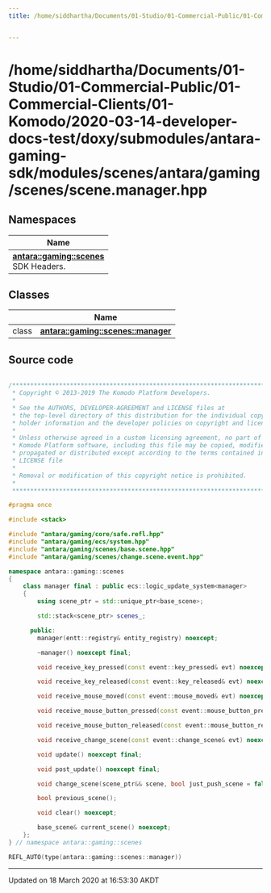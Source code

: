 ```yaml
---
title: /home/siddhartha/Documents/01-Studio/01-Commercial-Public/01-Commercial-Clients/01-Komodo/2020-03-14-developer-docs-test/doxy/submodules/antara-gaming-sdk/modules/scenes/antara/gaming/scenes/scene.manager.hpp


---
```


# /home/siddhartha/Documents/01-Studio/01-Commercial-Public/01-Commercial-Clients/01-Komodo/2020-03-14-developer-docs-test/doxy/submodules/antara-gaming-sdk/modules/scenes/antara/gaming/scenes/scene.manager.hpp







## Namespaces

| Name           |
| -------------- |
| **[antara::gaming::scenes](Namespaces/namespaceantara_1_1gaming_1_1scenes.md)** <br>SDK Headers.  |

## Classes

|                | Name           |
| -------------- | -------------- |
| class | **[antara::gaming::scenes::manager](Classes/classantara_1_1gaming_1_1scenes_1_1manager.md)**  |













## Source code

```cpp

/******************************************************************************
 * Copyright © 2013-2019 The Komodo Platform Developers.                      *
 *                                                                            *
 * See the AUTHORS, DEVELOPER-AGREEMENT and LICENSE files at                  *
 * the top-level directory of this distribution for the individual copyright  *
 * holder information and the developer policies on copyright and licensing.  *
 *                                                                            *
 * Unless otherwise agreed in a custom licensing agreement, no part of the    *
 * Komodo Platform software, including this file may be copied, modified,     *
 * propagated or distributed except according to the terms contained in the   *
 * LICENSE file                                                               *
 *                                                                            *
 * Removal or modification of this copyright notice is prohibited.            *
 *                                                                            *
 ******************************************************************************/

#pragma once

#include <stack> 

#include "antara/gaming/core/safe.refl.hpp"            
#include "antara/gaming/ecs/system.hpp"                
#include "antara/gaming/scenes/base.scene.hpp"         
#include "antara/gaming/scenes/change.scene.event.hpp" 

namespace antara::gaming::scenes
{
    class manager final : public ecs::logic_update_system<manager>
    {
        using scene_ptr = std::unique_ptr<base_scene>;

        std::stack<scene_ptr> scenes_;

      public:
        manager(entt::registry& entity_registry) noexcept;

        ~manager() noexcept final;

        void receive_key_pressed(const event::key_pressed& evt) noexcept;

        void receive_key_released(const event::key_released& evt) noexcept;

        void receive_mouse_moved(const event::mouse_moved& evt) noexcept;

        void receive_mouse_button_pressed(const event::mouse_button_pressed& evt) noexcept;

        void receive_mouse_button_released(const event::mouse_button_released& evt) noexcept;

        void receive_change_scene(const event::change_scene& evt) noexcept;

        void update() noexcept final;

        void post_update() noexcept final;

        void change_scene(scene_ptr&& scene, bool just_push_scene = false) noexcept;

        bool previous_scene();

        void clear() noexcept;

        base_scene& current_scene() noexcept;
    };
} // namespace antara::gaming::scenes

REFL_AUTO(type(antara::gaming::scenes::manager))
```


-------------------------------

Updated on 18 March 2020 at 16:53:30 AKDT
